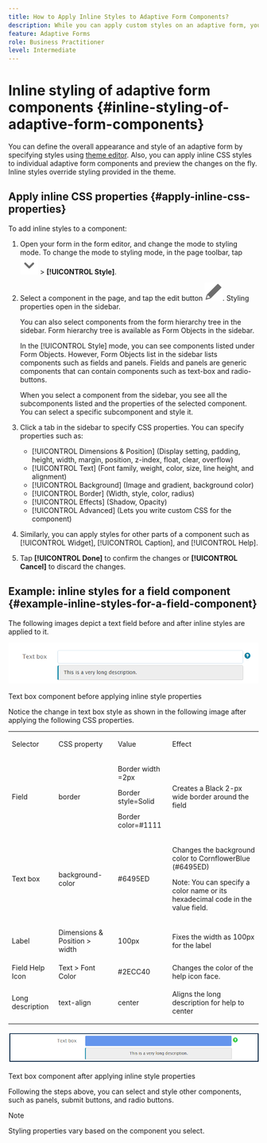 ```yaml
---
title: How to Apply Inline Styles to Adaptive Form Components?
description: While you can apply custom styles on an adaptive form, you can also apply inline CSS properties on individual components of an adaptive form. Learn how to apply inline styles to adaptive form components. Dig deeper using an example to apply inline style to a text field component.
feature: Adaptive Forms
role: Business Practitioner
level: Intermediate
---
```


# Inline styling of adaptive form components {#inline-styling-of-adaptive-form-components}

You can define the overall appearance and style of an adaptive form by specifying styles using [theme editor](themes.md). Also, you can apply inline CSS styles to individual adaptive form components and preview the changes on the fly. Inline styles override styling provided in the theme.

## Apply inline CSS properties {#apply-inline-css-properties}

To add inline styles to a component:

1. Open your form in the form editor, and change the mode to styling mode. To change the mode to styling mode, in the page toolbar, tap ![canvas-drop-down](assets/Smock_ChevronDown.svg) &gt; **[!UICONTROL Style]**.
1. Select a component in the page, and tap the edit button ![edit-button](assets/edit.svg). Styling properties open in the sidebar.

   You can also select components from the form hierarchy tree in the sidebar. Form hierarchy tree is available as Form Objects in the sidebar.

   In the [!UICONTROL Style] mode, you can see components listed under Form Objects. However, Form Objects list in the sidebar lists components such as fields and panels. Fields and panels are generic components that can contain components such as text-box and radio-buttons.

   When you select a component from the sidebar, you see all the subcomponents listed and the properties of the selected component. You can select a specific subcomponent and style it.

1. Click a tab in the sidebar to specify CSS properties. You can specify properties such as:

    * [!UICONTROL Dimensions & Position] (Display setting, padding, height, width, margin, position, z-index, float, clear, overflow)
    * [!UICONTROL Text] (Font family, weight, color, size, line height, and alignment)
    * [!UICONTROL Background] (Image and gradient, background color)
    * [!UICONTROL Border] (Width, style, color, radius)
    * [!UICONTROL Effects] (Shadow, Opacity)
    * [!UICONTROL Advanced] (Lets you write custom CSS for the component)

1. Similarly, you can apply styles for other parts of a component such as [!UICONTROL Widget], [!UICONTROL Caption], and [!UICONTROL Help].
1. Tap **[!UICONTROL Done]** to confirm the changes or **[!UICONTROL Cancel]** to discard the changes.

## Example: inline styles for a field component {#example-inline-styles-for-a-field-component}

The following images depict a text field before and after inline styles are applied to it.

![Text box component before inline styling is applied](assets/no-style.png)

Text box component before applying inline style properties

Notice the change in text box style as shown in the following image after applying the following CSS properties.

<table>
 <tbody>
  <tr>
   <td><p>Selector</p> </td>
   <td><p>CSS property</p> </td>
   <td><p>Value</p> </td>
   <td><p>Effect</p> </td>
  </tr>
  <tr>
   <td><p>Field</p> </td>
   <td><p>border</p> </td>
   <td><p>Border width =2px</p> <p>Border style=Solid</p> <p>Border color=#1111</p> </td>
   <td><p>Creates a Black 2-px wide border around the field</p> </td>
  </tr>
  <tr>
   <td><p>Text box</p> </td>
   <td><p>background-color</p> </td>
   <td><p>#6495ED</p> </td>
   <td><p>Changes the background color to CornflowerBlue (#6495ED)</p> <p>Note: You can specify a color name or its hexadecimal code in the value field.</p> </td>
  </tr>
  <tr>
   <td><p>Label</p> </td>
   <td><p>Dimensions &amp; Position &gt; width</p> </td>
   <td><p>100px</p> </td>
   <td><p>Fixes the width as 100px for the label</p> </td>
  </tr>
  <tr>
   <td>Field Help Icon</td>
   <td>Text &gt; Font Color</td>
   <td>#2ECC40</td>
   <td>Changes the color of the help icon face.</td>
  </tr>
  <tr>
   <td><p>Long description</p> </td>
   <td><p>text-align</p> </td>
   <td><p>center</p> </td>
   <td><p>Aligns the long description for help to center</p> </td>
  </tr>
 </tbody>
</table>

![Text box style after inline styling is applied](assets/applied-style.png)

Text box component after applying inline style properties

Following the steps above, you can select and style other components, such as panels, submit buttons, and radio buttons.

>[!NOTE]
>
>Styling properties vary based on the component you select.

